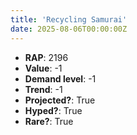 ```yaml
---
title: 'Recycling Samurai'
date: 2025-08-06T00:00:00Z
---
```

- **RAP**: 2196
- **Value**: -1
- **Demand level**: -1
- **Trend**: -1
- **Projected?**: True
- **Hyped?**: True
- **Rare?**: True
